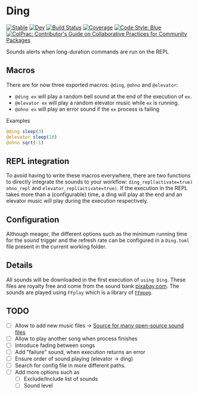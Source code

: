 # Ding

[![Stable](https://img.shields.io/badge/docs-stable-blue.svg)](https://theogf.github.io/Ding.jl/stable/)
[![Dev](https://img.shields.io/badge/docs-dev-blue.svg)](https://theogf.github.io/Ding.jl/dev/)
[![Build Status](https://github.com/theogf/Ding.jl/actions/workflows/CI.yml/badge.svg?branch=main)](https://github.com/theogf/Ding.jl/actions/workflows/CI.yml?query=branch%3Amain)
[![Coverage](https://codecov.io/gh/theogf/Ding.jl/branch/main/graph/badge.svg)](https://codecov.io/gh/theogf/Ding.jl)
[![Code Style: Blue](https://img.shields.io/badge/code%20style-blue-4495d1.svg)](https://github.com/invenia/BlueStyle)
[![ColPrac: Contributor's Guide on Collaborative Practices for Community Packages](https://img.shields.io/badge/ColPrac-Contributor's%20Guide-blueviolet)](https://github.com/SciML/ColPrac)

Sounds alerts when long-duration commands are run on the REPL

## Macros

There are for now three exported macros: `@ding`, `@ohno` and `@elevator`:

- `@ding ex` will play a random bell sound at the end of the execution of `ex`.
- `@elevator ex` will play a random elevator music while `ex` is running.
- `@ohno ex` will play an error sound if the `ex` process is failing

Examples

```julia
@ding sleep(3)
@elevator sleep(10)
@ohno sqrt(-1)
```

## REPL integration

To avoid having to write these macros everywhere, there are two functions to directly integrate the sounds to your workflow: `ding_repl(activate=true)` `ohno_repl` and `elevator_repl(activate=true)`.
If the execution in the REPL takes more than a (configurable) time, a ding will play at the end and an elevator music will play during the execution respectively.

## Configuration

Although meager, the different options such as the minimum running time for the sound trigger and the refresh rate can be configured in a `Ding.toml` file present in the current working folder.

## Details

All sounds will be downloaded in the first execution of `using Ding`. These files are royalty free and come from the sound bank [pixabay.com](https://pixabay.com).
The sounds are played using `FFplay` which is a library of [`FFmpeg`](https://pixabay.com).

## TODO

- [ ] Allow to add new music files -> [Source for many open-source sound files](https://pixabay.com/sound-effects/search/beeps/)
- [ ] Allow to play another song when process finishes
- [ ] Introduce fading between songs
- [ ] Add "failure" sound, when execution returns an error
- [ ] Ensure order of sound playing (elevator -> ding)
- [ ] Search for config file in more different paths.
- [ ] Add more options such as
  - [ ] Exclude/Include list of sounds
  - [ ] Sound level
